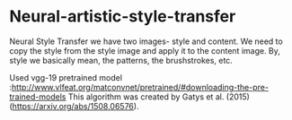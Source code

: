 # Neural-artistic-style-transfer
Neural Style Transfer we have two images- style and content. We need to copy the style from the style image and apply
it to the content image. By, style we basically mean, the patterns, the brushstrokes, etc.

Used vgg-19 pretrained model :http://www.vlfeat.org/matconvnet/pretrained/#downloading-the-pre-trained-models
This algorithm was created by Gatys et al. (2015) (https://arxiv.org/abs/1508.06576).
